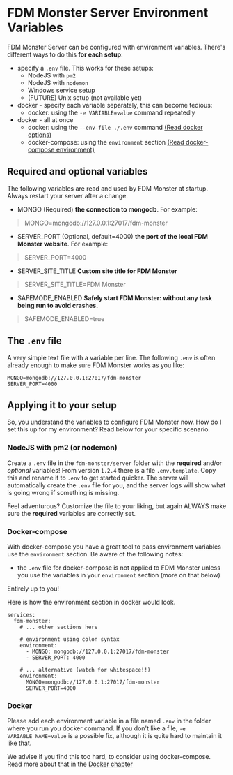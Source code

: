 # FDM Monster Server Environment Variables
FDM Monster Server can be configured with environment variables. There's different ways to do this **for each setup**:
- specify a `.env` file. This works for these setups:
    - NodeJS with `pm2` 
    - NodeJS with `nodemon`
    - Windows service setup
    - (FUTURE) Unix setup (not available yet)
- docker - specify each variable separately, this can become tedious:
    - docker: using the `-e VARIABLE=value` command repeatedly
- docker - all at once
    - docker: using the `--env-file ./.env` command [(Read docker options)](https://docs.docker.com/engine/reference/commandline/run/#options)    
    - docker-compose: using the `environment` section [(Read docker-compose environment)](https://docs.docker.com/compose/environment-variables/)
    

## Required and optional variables
The following variables are read and used by FDM Monster at startup. Always restart your server after a change.

- MONGO (Required) **the connection to mongodb**. For example:
> MONGO=mongodb://127.0.0.1:27017/fdm-monster
- SERVER_PORT (Optional, default=4000) **the port of the local FDM Monster website**. For example:
> SERVER_PORT=4000
- SERVER_SITE_TITLE **Custom site title for FDM Monster**
> SERVER_SITE_TITLE=FDM Monster
- SAFEMODE_ENABLED **Safely start FDM Monster: without any task being run to avoid crashes.**
> SAFEMODE_ENABLED=true
 
## The `.env` file
A very simple text file with a variable per line. The following `.env` is often already enough to make sure FDM Monster works as you like:
```
MONGO=mongodb://127.0.0.1:27017/fdm-monster
SERVER_PORT=4000
```

## Applying it to your setup
So, you understand the variables to configure FDM Monster now. How do I set this up for my environment? Read below for your specific scenario.

### NodeJS with pm2 (or nodemon)
Create a `.env` file in the `fdm-monster/server` folder with the **required** and/or _optional_ variables!
From version `1.2.4` there is a file `.env.template`. Copy this and rename it to `.env` to get started quicker.
The server will automatically create the `.env` file for you, and the server logs will show what is going wrong if something is missing.

Feel adventurous? Customize the file to your liking, but again ALWAYS make sure the **required** variables are correctly set.

### Docker-compose 
With docker-compose you have a great tool to pass environment variables use the `environment` section.
Be aware of the following notes:
- the `.env` file for docker-compose is not applied to FDM Monster unless you use the variables in your `environment` section (more on that below)

Entirely up to you!

Here is how the environment section in docker would look.
```
services:
  fdm-monster:
    # ... other sections here
    
    # environment using colon syntax
    environment:
      - MONGO: mongodb://127.0.0.1:27017/fdm-monster
      - SERVER_PORT: 4000
    
    # ... alternative (watch for whitespace!!) 
    environment:
      MONGO=mongodb://127.0.0.1:27017/fdm-monster
      SERVER_PORT=4000
```
### Docker 
Please add each environment variable in a file named `.env` in the folder where you run you docker command.
If you don't like a file, `-e VARIABLE_NAME=value` is a possible fix, although it is quite hard to maintain it like that.

We advise if you find this too hard, to consider using docker-compose. Read more about that in the [Docker chapter](./3_USING_DOCKER.md)

